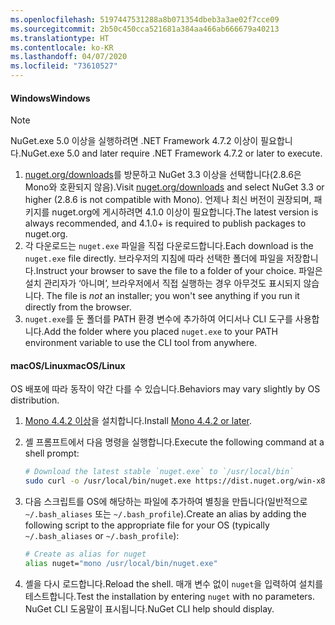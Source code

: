 ```yaml
---
ms.openlocfilehash: 5197447531288a8b071354dbeb3a3ae02f7cce09
ms.sourcegitcommit: 2b50c450cca521681a384aa466ab666679a40213
ms.translationtype: HT
ms.contentlocale: ko-KR
ms.lasthandoff: 04/07/2020
ms.locfileid: "73610527"
---
```

#### <a name="windows"></a><span data-ttu-id="f328a-101">Windows</span><span class="sxs-lookup"><span data-stu-id="f328a-101">Windows</span></span>

> [!Note]
> <span data-ttu-id="f328a-102">NuGet.exe 5.0 이상을 실행하려면 .NET Framework 4.7.2 이상이 필요합니다.</span><span class="sxs-lookup"><span data-stu-id="f328a-102">NuGet.exe 5.0 and later require .NET Framework 4.7.2 or later to execute.</span></span>

1. <span data-ttu-id="f328a-103">[nuget.org/downloads](https://nuget.org/downloads)를 방문하고 NuGet 3.3 이상을 선택합니다(2.8.6은 Mono와 호환되지 않음).</span><span class="sxs-lookup"><span data-stu-id="f328a-103">Visit [nuget.org/downloads](https://nuget.org/downloads) and select NuGet 3.3 or higher (2.8.6 is not compatible with Mono).</span></span> <span data-ttu-id="f328a-104">언제나 최신 버전이 권장되며, 패키지를 nuget.org에 게시하려면 4.1.0 이상이 필요합니다.</span><span class="sxs-lookup"><span data-stu-id="f328a-104">The latest version is always recommended, and 4.1.0+ is required to publish packages to nuget.org.</span></span>
1. <span data-ttu-id="f328a-105">각 다운로드는 `nuget.exe` 파일을 직접 다운로드합니다.</span><span class="sxs-lookup"><span data-stu-id="f328a-105">Each download is the `nuget.exe` file directly.</span></span> <span data-ttu-id="f328a-106">브라우저의 지침에 따라 선택한 폴더에 파일을 저장합니다.</span><span class="sxs-lookup"><span data-stu-id="f328a-106">Instruct your browser to save the file to a folder of your choice.</span></span> <span data-ttu-id="f328a-107">파일은 설치 관리자가 ‘아니며’, 브라우저에서 직접 실행하는 경우 아무것도 표시되지 않습니다. </span><span class="sxs-lookup"><span data-stu-id="f328a-107">The file is *not* an installer; you won't see anything if you run it directly from the browser.</span></span>
1. <span data-ttu-id="f328a-108">`nuget.exe`를 둔 폴더를 PATH 환경 변수에 추가하여 어디서나 CLI 도구를 사용합니다.</span><span class="sxs-lookup"><span data-stu-id="f328a-108">Add the folder where you placed `nuget.exe` to your PATH environment variable to use the CLI tool from anywhere.</span></span>

#### <a name="macoslinux"></a><span data-ttu-id="f328a-109">macOS/Linux</span><span class="sxs-lookup"><span data-stu-id="f328a-109">macOS/Linux</span></span>

<span data-ttu-id="f328a-110">OS 배포에 따라 동작이 약간 다를 수 있습니다.</span><span class="sxs-lookup"><span data-stu-id="f328a-110">Behaviors may vary slightly by OS distribution.</span></span>

1. <span data-ttu-id="f328a-111">[Mono 4.4.2 이상](https://www.mono-project.com/docs/getting-started/install/)을 설치합니다.</span><span class="sxs-lookup"><span data-stu-id="f328a-111">Install [Mono 4.4.2 or later](https://www.mono-project.com/docs/getting-started/install/).</span></span>

1. <span data-ttu-id="f328a-112">셸 프롬프트에서 다음 명령을 실행합니다.</span><span class="sxs-lookup"><span data-stu-id="f328a-112">Execute the following command at a shell prompt:</span></span>

    ```bash
    # Download the latest stable `nuget.exe` to `/usr/local/bin`
    sudo curl -o /usr/local/bin/nuget.exe https://dist.nuget.org/win-x86-commandline/latest/nuget.exe
    ```

1. <span data-ttu-id="f328a-113">다음 스크립트를 OS에 해당하는 파일에 추가하여 별칭을 만듭니다(일반적으로 `~/.bash_aliases` 또는 `~/.bash_profile`).</span><span class="sxs-lookup"><span data-stu-id="f328a-113">Create an alias by adding the following script to the appropriate file for your OS (typically `~/.bash_aliases` or `~/.bash_profile`):</span></span>

    ```bash
    # Create as alias for nuget
    alias nuget="mono /usr/local/bin/nuget.exe"
    ```

1. <span data-ttu-id="f328a-114">셸을 다시 로드합니다.</span><span class="sxs-lookup"><span data-stu-id="f328a-114">Reload the shell.</span></span>  <span data-ttu-id="f328a-115">매개 변수 없이 `nuget`을 입력하여 설치를 테스트합니다.</span><span class="sxs-lookup"><span data-stu-id="f328a-115">Test the installation by entering `nuget` with no parameters.</span></span> <span data-ttu-id="f328a-116">NuGet CLI 도움말이 표시됩니다.</span><span class="sxs-lookup"><span data-stu-id="f328a-116">NuGet CLI help should display.</span></span>
